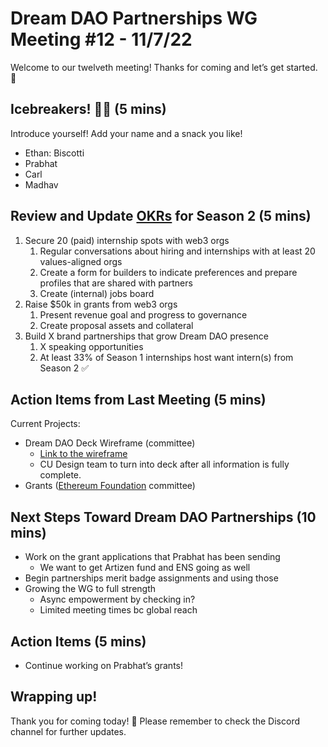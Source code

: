 # Dream DAO Partnerships WG Meeting #12 - 11/7/22

Welcome to our twelveth meeting! Thanks for coming and let’s get started. 🚀

## Icebreakers! 🧊🔨 (5 mins)

Introduce yourself! Add your name and a snack you like!

- Ethan: Biscotti
- Prabhat
- Carl
- Madhav

## Review and Update [OKRs](https://asana.com/resources/okr-meaning) for Season 2 (5 mins)

1. Secure 20 (paid) internship spots with web3 orgs
    1. Regular conversations about hiring and internships with at least 20 values-aligned orgs
    2. Create a form for builders to indicate preferences and prepare profiles that are shared with partners
    3. Create (internal) jobs board
2. Raise $50k in grants from web3 orgs
    1. Present revenue goal and progress to governance
    2. Create proposal assets and collateral
3. Build X brand partnerships that grow Dream DAO presence
    1. X speaking opportunities
    2. At least 33% of Season 1 internships host want intern(s) from Season 2 ✅

## Action Items from Last Meeting (5 mins)

Current Projects:

- Dream DAO Deck Wireframe (committee)
    - [Link to the wireframe](https://docs.google.com/document/d/1pJoIqRETeXQuy4-hWeX7Wr1pbrHOllGZ75gQIo_e-a4/edit)
    - CU Design team to turn into deck after all information is fully complete.
- Grants ([Ethereum Foundation](https://esp.ethereum.foundation/applicants/small-grants) committee)

## Next Steps Toward Dream DAO Partnerships (10 mins)

- Work on the grant applications that Prabhat has been sending
    - We want to get Artizen fund and ENS going as well
- Begin partnerships merit badge assignments and using those
- Growing the WG to full strength
    - Async empowerment by checking in?
    - Limited meeting times bc global reach

## Action Items (5 mins)

- Continue working on Prabhat’s grants!

## Wrapping up!

Thank you for coming today! 🌮
Please remember to check the Discord channel for further updates.